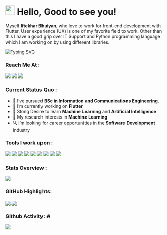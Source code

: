 <h1><img src="https://emojis.slackmojis.com/emojis/images/1531849430/4246/blob-sunglasses.gif?1531849430" width="30"/> Hello, Good to see you!</h1>

Myself <b>Iftekhar Bhuiyan</b>, who  love to work for front-end development with Flutter. User experience (UX) is one of my favorite field to work. Other than this I have a good grip over IT Support and Python programming language which I am working on by using different libraries.

[![Typing SVG](https://readme-typing-svg.herokuapp.com?font=&color=4544F7&size=22&width=500&lines=Information+and+Communications+Engineer)](https://git.io/typing-svg)

### Reach Me At :
<a href="mailto: iftekhar.bh.emon@gmail.com">
<img src="https://img.shields.io/badge/-iftekhar-35B00A?&style=for-the-badge&logo=Gmail&logoColor=white" ></a>  <a  href="https://www.instagram.com/iftekhar__emon/">   <img src="https://img.shields.io/badge/Iftekhar__Emon_-%23E4405F.svg?&style=for-the-badge&logo=instagram&logoColor=white"></a>  <a href="https://www.linkedin.com/in/iftekhar-bhuiyan-3ba99337/"><img src="https://img.shields.io/badge/Iftekhar-%230077B5.svg?&style=for-the-badge&logo=linkedin&logoColor=white" ></a>  

### Current Status Quo :

- 💼 I’ve pursued <strong>BSc in Information and Communications Engineering</strong>.
- 🔭 I’m currently working on <strong>Flutter </strong>
- 🌱 Stong Desire to learn <strong>Machine Learning</strong> and <strong>Artificial Intelligence</strong>
- 🤔 My research interests in <strong>Machine Learning</strong>
- 🔍 I’m looking for career opportunities in the <strong>Software Development</strong> industry

### Tools I work upon :

<img src="https://img.shields.io/badge/Java%20-%23E00033.svg?&style=for-the-badge&logo=java&logoColor=white">   <img src="https://img.shields.io/badge/python%20-%2314354C.svg?&style=for-the-badge&logo=python&logoColor=white">   <img src="https://img.shields.io/badge/C%20-%2300599C.svg?&style=for-the-badge&logo=c%2B%2B&logoColor=white"> <img src="https://img.shields.io/badge/tensorflow%20-%23FF6F00.svg?&style=for-the-badge&logo=tensorflow&logoColor=white">   <img src="https://img.shields.io/badge/git%20-%23F05032.svg?&style=for-the-badge&logo=git&logoColor=white"/>   <img src="http://img.shields.io/badge/-VS%20Code-000000?style=for-the-badge&logo=Visual-studio-code&logoColor=blue">   <img src="https://img.shields.io/badge/firebase%20-%F7DC6Fsvg?&style=for-the-badge&logo=firebase&logoColor=yellow">  <img src="https://img.shields.io/badge/openCV%20-%F7DC6Fsvg?&style=for-the-badge&logo=opencv&logoColor=red">  <img src="https://img.shields.io/badge/dart%20-000000?style=for-the-badge&logo=dart&logoColor=white"> 


### Stats Overview :
<img align="center" src="https://github-readme-stats.vercel.app/api?username=Iftekhar-Bhuiyan&show_icons=true&count_private=true&hide=stars&include_all_commits=false&theme=material-palenight" />


### GitHub Highlights:
<a href="">
  <img align="center" src="https://github-readme-stats.vercel.app/api/top-langs/?username=Iftekhar-Bhuiyan&langs_count=6&layout=compact&theme=material-palenight&hide=html,Tcl" />
</a>
<a href="">
  <img align="center" src="http://github-readme-streak-stats.herokuapp.com/?user=Iftekhar-Bhuiyan&theme=material-palenight"/>
</a>

### Github Activity: 🔥 
<img align="center" src="https://activity-graph.herokuapp.com/graph?username=Iftekhar-Bhuiyan&theme=dracula&color=B994E6&bg_color=2B2D3D" />
